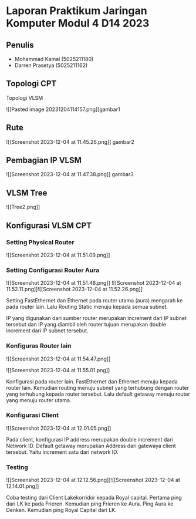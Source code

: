 



# Laporan Praktikum Jaringan Komputer Modul 4 D14 2023 

## Penulis

- Mohammad Kamal (5025211180)
- Darren Prasetya (5025211162)

## Topologi CPT 
Topologi VLSM


![[Pasted image 20231204114157.png]]gambar1

## Rute 

![[Screenshot 2023-12-04 at 11.45.26.png]] gambar2

 



## Pembagian IP VLSM
 

![[Screenshot 2023-12-04 at 11.47.38.png]]
gambar3

## VLSM Tree

![[Tree2.png]]




## Konfigurasi VLSM CPT

### Setting Physical Router
![[Screenshot 2023-12-04 at 11.51.09.png]]

### Setting Configurasi Router Aura 
![[Screenshot 2023-12-04 at 11.51.48.png]]
![[Screenshot 2023-12-04 at 11.52.11.png]]![[Screenshot 2023-12-04 at 11.52.26.png]]

Setting FastEthernet dan Ethernet pada router utama (aura) mengarah ke pada router lain. 
Lalu Routing Static menuju kepada semua subnet.

IP yang digunakan  dari sumber router merupakan increment dari IP subnet tersebut dan IP yang diambil oleh router tujuan merupakan double increment dari IP subnet tersebut.


### Konfiguras Router lain
![[Screenshot 2023-12-04 at 11.54.47.png]]


![[Screenshot 2023-12-04 at 11.55.01.png]]

Konfigurasi pada router lain. FastEthernet dan Ethernet menuju kepada router lain. Kemudian routing menuju subnet yang terhubung dengan router yang terhubung kepada router tersebut. 
Lalu default getaway menuju router yang menuju router utama.



### Konfigurasi Client

![[Screenshot 2023-12-04 at 12.01.05.png]]

Pada client, konfigurasi IP address merupakan double increment dari Network ID. Default getaway merupakan Address dari gatewaya client tersebut. Yaitu increment satu dari network ID.



### Testing

![[Screenshot 2023-12-04 at 12.12.56.png]]![[Screenshot 2023-12-04 at 12.14.01.png]]

Coba testing dari Client Lakekorridor kepada Royal capital. Pertama ping dari LK ke pada Frieren. Kemudian ping Frieren ke Aura. Ping Aura ke Denken. Kemudian ping Royal Capital dari LK. 

